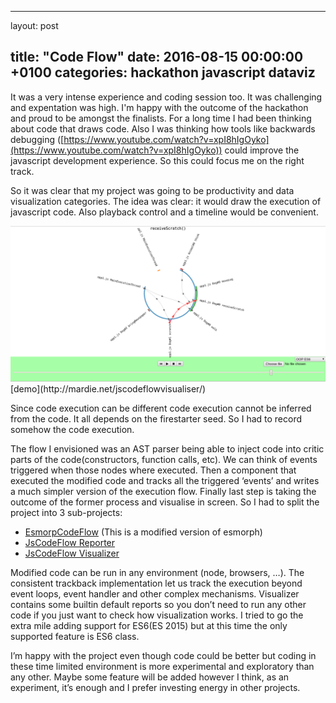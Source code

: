 ---
layout: post

title:  "Code Flow"
date:  2016-08-15 00:00:00 +0100
categories: hackathon javascript dataviz
----------------------------------------
It was a very intense experience and coding session too. It was challenging and expentation was high. I'm happy with the outcome of the hackathon and proud to be amongst the finalists. 
For a long time I had been thinking about code that draws code. Also I was thinking how tools like backwards debugging ([https://www.youtube.com/watch?v=xpI8hIgOyko](https://www.youtube.com/watch?v=xpI8hIgOyko)) could improve the javascript development experience. So this could focus me on the right track.

So it was clear that my project was going to be productivity and data visualization categories.
The idea was clear: it would draw the execution of javascript code. Also playback control and a timeline would be convenient. 

<img src="/images/posts/codeflowvisualizer.png" alt="hi" class="inline"/>
[demo](http://mardie.net/jscodeflowvisualiser/)



Since code execution can be different code execution cannot be inferred from the code. It all depends on the firestarter seed. So I had to record somehow the code execution.

The flow I envisioned was an AST parser being able to inject code into critic parts of the code(constructors, function calls, etc). We can think of events triggered when those nodes where executed. Then a component that executed the modified code and tracks all the triggered ‘events’ and writes a much simpler version of the execution flow. Finally last step is taking the outcome of the former process and visualise in screen. So I had to split the project into 3 sub-projects:

- [EsmorpCodeFlow](https://github.com/mardie/esmorphcodeflow) (This is a modified version of esmorph)
- [JsCodeFlow Reporter](https://github.com/mardie/jscodeflowreporter)
- [JsCodeFlow Visualizer](https://github.com/mardie/jscodeflowvisualiser)


Modified code can be run in any environment (node, browsers, …).
The consistent trackback implementation let us track the execution beyond event loops, event handler and other complex mechanisms.
Visualizer contains some builtin default reports so you don’t need to run any other code if you just want to check how visualization works.
I tried to go the extra mile adding support for ES6(ES 2015) but at this time the only supported feature is ES6 class.

I’m happy with the project even though code could be better but coding in these time limited environment is more experimental and exploratory than any other. Maybe some feature will be added however I think, as an experiment, it’s enough and I prefer investing energy in other projects.
